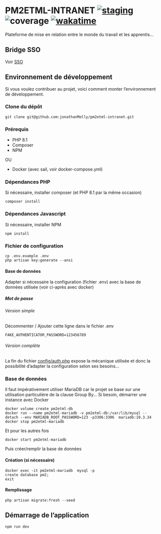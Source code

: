 # PM2ETML-INTRANET [![staging](https://github.com/jonathanMelly/pm2etml-intranet/actions/workflows/main.yml/badge.svg)](https://github.com/jonathanMelly/pm2etml-intranet/actions/workflows/main.yml) ![coverage](http://intranet.pm2etml.ch/coverage_badge.svg) [![wakatime](https://wakatime.com/badge/user/bf7fcc14-d7d0-41c4-99cb-bbe8ecef41bf/project/4fb00346-5e05-4e6b-a906-57e91c256d09.svg)](https://wakatime.com/@bf7fcc14-d7d0-41c4-99cb-bbe8ecef41bf/projects/ctusfaxkkd)

Plateforme de mise en relation entre le monde du travail et les apprentis...

## Bridge SSO
Voir [SSO](doc/sso-bridge/)

## Environnement de développement
Si vous voulez contribuer au projet, voici comment monter l’environnement de développement.

### Clone du dépôt
```shell
git clone git@github.com:jonathanMelly/pm2etml-intranet.git
```

### Prérequis
- PHP 8.1
- Composer
- NPM

OU

- Docker (avec sail, voir docker-compose.yml)

### Dépendances PHP
Si nécessaire, installer composer (et PHP 8.1 par la même occasion)
```shell
composer install
```

### Dépendances Javascript
Si nécessaire, installer NPM
```shell
npm install
```

### Fichier de configuration
```shell
cp .env.example .env
php artisan key:generate --ansi
```

#### Base de données
Adapter si nécessaire la configuration (fichier .env) avec la base de données utilisée (voir ci-après avec docker)

##### Mot de passe
###### Version simple
Décommenter / Ajouter cette ligne dans le fichier .env
```text
FAKE_AUTHENTICATOR_PASSWORD=123456789
```

###### Version complète
La fin du fichier [config/auth.php](https://raw.githubusercontent.com/jonathanMelly/pm2etml-intranet/dev/config/auth.php) expose la mécanique utilisée et donc la possibilité d’adapter la configuration selon ses besoins...

### Base de données
Il faut impérativement utiliser MariaDB car le projet se base sur une utilisation particulière de la clause Group By...
Si besoin, démarrer une instance avec Docker
```shell
docker volume create pm2etml-db
docker run --name pm2etml-mariadb -v pm2etml-db:/var/lib/mysql --detach --env MARIADB_ROOT_PASSWORD=123 -p3306:3306  mariadb:10.3.34
docker stop pm2etml-mariadb
```

Et pour les autres fois
```shell
docker start pm2etml-mariadb
```

Puis créer/remplir la base de données

#### Création (si nécessaire)
```shell
docker exec -it pm2etml-mariadb  mysql -p
create database pm2;
exit
```

#### Remplissage
```shell
php artisan migrate:fresh --seed
```

## Démarrage de l’application
```shell
npm run dev
```

